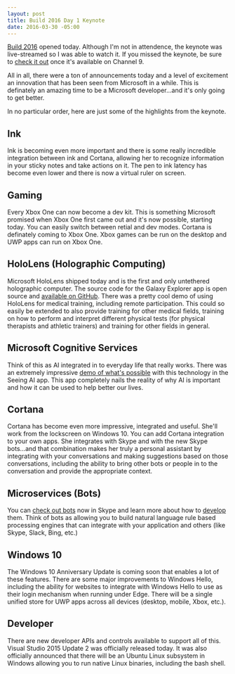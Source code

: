 ```yaml
---
layout: post
title: Build 2016 Day 1 Keynote
date: 2016-03-30 -05:00
---
```


[Build 2016](http://build.microsoft.com/) opened today. Although I'm not in attendence, the keynote was live-streamed so I was able to watch it. If you missed the keynote, be sure to [check it out](https://channel9.msdn.com/Events/Build/2016/KEY01) once it's available on Channel 9.

All in all, there were a ton of announcements today and a level of excitement an innovation that has been seen from Microsoft in a while. This is definately an amazing time to be a Microsoft developer...and it's only going to get better.

In no particular order, here are just some of the highlights from the keynote.

## Ink

Ink is becoming even more important and there is some really incredible integration between ink and Cortana, allowing her to recognize information in your sticky notes and take actions on it. The pen to ink latency has become even lower and there is now a virtual ruler on screen.

## Gaming

Every Xbox One can now become a dev kit. This is something Microsoft promised when Xbox One first came out and it's now possible, starting today. You can easily switch between retial and dev modes. Cortana is definately coming to Xbox One. Xbox games can be run on the desktop and UWP apps can run on Xbox One.

## HoloLens (Holographic Computing)

Microsoft HoloLens shipped today and is the first and only untethered holographic computer. The source code for the Galaxy Explorer app is open source and [available on GitHub](https://github.com/Microsoft/GalaxyExplorer). There was a pretty cool demo of using HoloLens for medical training, including remote participation. This could so easily be extended to also provide training for other medical fields, training on how to perform and interpret different physical tests (for physical therapists and athletic trainers) and training for other fields in general.

## Microsoft Cognitive Services

Think of this as AI integrated in to everyday life that really works. There was an extremely impressive [demo of what's possible](https://twitter.com/Microsoft/status/715234824844288000) with this technology in the Seeing AI app. This app completely nails the reality of why AI is important and how it can be used to help better our lives.

## Cortana

Cortana has become even more impressive, integrated and useful. She'll work from the lockscreen on Windows 10. You can add Cortana integration to your own apps. She integrates with Skype and with the new Skype bots...and that combination makes her truly a personal assistant by integrating with your conversations and making suggestions based on those conversations, including the ability to bring other bots or people in to the conversation and provide the appropriate context.

## Microservices (Bots)

You can [check out bots](http://bots.botframework.com) now in Skype and learn more about how to [develop](http://dev.botframework.com) them. Think of bots as allowing you to build natural language rule based processing engines that can integrate with your application and others (like Skype, Slack, Bing, etc.)

## Windows 10

The Windows 10 Anniversary Update is coming soon that enables a lot of these features. There are some major improvements to Windows Hello, including the ability for websites to integrate with Windows Hello to use as their login mechanism when running under Edge. There will be a single unified store for UWP apps across all devices (desktop, mobile, Xbox, etc.).

## Developer

There are new developer APIs and controls available to support all of this. Visual Studio 2015 Update 2 was officially released today. It was also officially announced that there will be an Ubuntu Linux subsystem in Windows allowing you to run native Linux binaries, including the bash shell.
